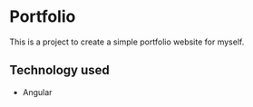 # Portfolio

This is a project to create a simple portfolio website for myself.

## Technology used
- Angular